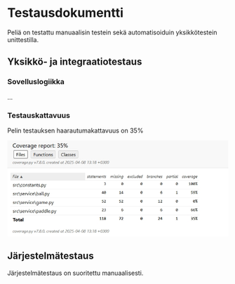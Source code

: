 # Testausdokumentti

Peliä on testattu manuaalisin testein sekä automatisoiduin yksikkötestein unittestilla.

## Yksikkö- ja integraatiotestaus

### Sovelluslogiikka
...

### Testauskattavuus

Pelin testauksen haarautumakattavuus on 35%

![](./kuvat/testikattavuus.jpeg)

## Järjestelmätestaus

Järjestelmätestaus on suoritettu manuaalisesti.
